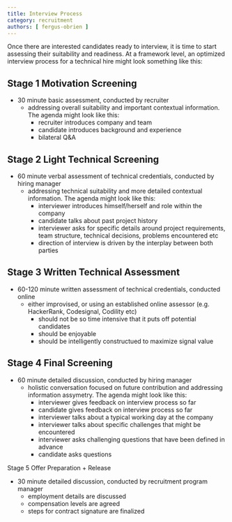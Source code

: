 ```yaml
---
title: Interview Process
category: recruitment
authors: [ fergus-obrien ]
---
```


Once there are interested candidates ready to interview, it is time to start assessing their suitability and readiness. At a framework level, an optimized interview process for a technical hire might look something like this:

## Stage 1 Motivation Screening

   - 30 minute basic assessment, conducted by recruiter 
      - addressing overall suitability and important contextual information. The agenda might look like this:
         - recruiter introduces company and team
         - candidate introduces background and experience
         - bilateral Q&A

## Stage 2 Light Technical Screening

   - 60 minute verbal assessment of technical credentials, conducted by hiring manager 
      - addressing technical suitability and more detailed contextual information. The agenda might look like this: 
         - interviewer introduces himself/herself and role within the company
         - candidate talks about past project history
         - interviewer asks for specific details around project requirements, team structure, technical decisions, problems encountered etc
         - direction of interview is driven by the interplay between both parties

## Stage 3 Written Technical Assessment
   - 60-120 minute written assessment of technical credentials, conducted online
      - either improvised, or using an established online assessor (e.g. HackerRank, Codesignal, Codility etc)
         - should not be so time intensive that it puts off potential candidates
         - should be enjoyable
         - should be intelligently constructued to maximize signal value

## Stage 4 Final Screening
   - 60 minute detailed discussion, conducted by hiring manager
      - holistic conversation focused on future contribution and addressing information assymetry. The agenda might look like this:
         - interviewer gives feedback on interview process so far
         - candidate gives feedback on interview process so far
         - interviewer talks about a typical working day at the company
         - interviewer talks about specific challenges that might be encountered
         - interviewer asks challenging questions that have been defined in advance
         - candidate asks questions
      
Stage 5 Offer Preparation + Release

   - 30 minute detailed discussion, conducted by recruitment program manager
      - employment details are discussed
      - compensation levels are agreed
      - steps for contract signature are finalized

